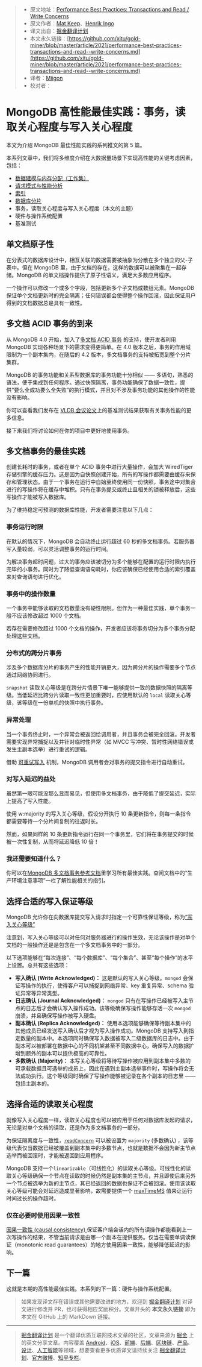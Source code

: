 > * 原文地址：[Performance Best Practices: Transactions and Read / Write Concerns](https://www.mongodb.com/blog/post/performance-best-practices-transactions-and-read--write-concerns)
> * 原文作者：[Mat Keep](https://www.mongodb.com/blog/search/Mat%20Keep)、[Henrik Ingo](https://www.mongodb.com/blog/search/Henrik%20Ingo)
> * 译文出自：[掘金翻译计划](https://github.com/xitu/gold-miner)
> * 本文永久链接：[https://github.com/xitu/gold-miner/blob/master/article/2021/performance-best-practices-transactions-and-read--write-concerns.md](https://github.com/xitu/gold-miner/blob/master/article/2021/performance-best-practices-transactions-and-read--write-concerns.md)
> * 译者：[Miigon](https://github.com/Miigon)
> * 校对者：

# MongoDB 高性能最佳实践：事务，读取关心程度与写入关心程度

本文为介绍 MongoDB 最佳性能实践的系列推文的第 5 篇。

本系列文章中，我们将多维度介绍在大数据量场景下实现高性能的关键考虑因素，包括：

* [数据建模与内存分配（工作集）](https://www.mongodb.com/blog/post/performance-best-practices-mongodb-data-modeling-and-memory-sizing)
* [请求模式与性能分析](https://www.mongodb.com/blog/post/performance-best-practices-query-patterns-and-profiling)
* [索引](https://www.mongodb.com/blog/post/performance-best-practices-indexing)
* [数据库分片](https://www.mongodb.com/blog/post/performance-best-practices-sharding)
* 事务，读取关心程度与写入关心程度（本文的主题）
* 硬件与操作系统配置
* 基准测试

## 单文档原子性

在分表式的数据库设计中，相互关联的数据需要被抽象为分散在多个独立的父-子表中。但在 MongoDB 里，由于文档的存在，这样的数据可以被聚集在一起存储。MongoDB 的单文档操作提供了原子性语义，满足大多数应用程序。

一个操作可以修改一个或多个字段，包括更新多个子文档或数组元素。MongoDB 保证单个文档更新时的完全隔离；任何错误都会使得整个操作回滚，因此保证用户得到的文档数据总是具有一致性。

## 多文档 ACID 事务的到来

从 MongoDB 4.0 开始，加入了[多文档 ACID 事务](https://www.mongodb.com/transactions) 的支持，使开发者利用 MongoDB 实现各种场景下的需求变得更简单。在 4.0 版本之后，事务的作用域限制为一个副本集内，在随后的 4.2 版本，多文档事务的支持被拓宽到整个分片集群。

MongoDB 的事务功能和关系型数据库的事务功能十分相似 —— 多语句，熟悉的语法，便于集成到任何程序。通过快照隔离，事务功能确保了数据一致性，提供“要么全成功要么全失败”的执行模式，并且对不涉及事务功能的其他操作的性能没有影响。

你可以查看我们发布在 [VLDB 会议论文](https://webassets.mongodb.com/MongoDB_TPCC_VLDB.pdf)上的基准测试结果获取有关事务性能的更多信息。

接下来我们将讨论如何在你的项目中更好地使用事务。

## 多文档事务的最佳实践

创建长耗时的事务，或者在单个 ACID 事务中进行大量操作，会加大 WiredTiger 存储引擎的缓存压力。这是因为自快照创建开始，所有的写操作都需要由缓存来保存和管理状态。由于一个事务在运行中自始至终使用同一份快照，事务途中对集合进行的写操作将在缓存中堆积。只有在事务提交或终止且相关的锁被释放后，这些写操作才能被写入数据库。

为了维持稳定可预测的数据库性能，开发者需要注意以下几点：

### 事务运行时限

在默认的情况下，MongoDB 会自动终止运行超过 60 秒的多文档事务。若服务器写入量较弱，可以灵活调整事务的运行时间。

为解决事务超时问题，过大的事务应该被切分为多个能够在配置的运行时限内执行完毕的小事务。同时为了降低查询语句耗时，你应该确保已经使用合适的索引覆盖来对查询语句进行优化。

### 事务中的操作数量

一个事务中能够读取的文档数量没有硬性限制。但作为一种最佳实践，单个事务一般不应该修改超过 1000 个文档。

若存在需要修改超过 1000 个文档的操作，开发者应该将事务切分为多个事务分配处理这些文档。

### 分布式的跨分片事务

涉及多个数据库分片的事务产生的性能开销更大，因为跨分片的操作需要多个节点通过网络协同进行。

`snapshot` 读取关心等级是在跨分片情景下唯一能够提供一致的数据快照的隔离等级。当低延迟比跨分片读取一致性更加重要时，应使用默认的 `local` 读取关心等级，该等级在一份单机的快照中执行事务。

### 异常处理

当一个事务终止时，一个异常会被返回给调用者，并且事务会被完全回滚。开发者需要实现异常捕捉以及并针对临时性异常（如 MVCC 写冲突、暂时性网络错误或发生主副本选举）进行重试的逻辑。

借助 [可重试写入](https://docs.mongodb.com/manual/core/retryable-writes/index.html) 机制，MongoDB 调用者会对事务的提交指令进行自动重试。

### 对写入延迟的益处

虽然第一眼可能没那么显而易见，但使用多文档事务，由于降低了提交延迟，实际上提高了写入性能。

使用 w:majority 的写入关心等级，假设分开执行 10 条更新指令，则每一条指令都需要等待一个分片间复制的往返时长。

然而，如果同样的 10 条更新指令运行在同一个事务里，它们将在事务提交的时候被一次性复制，从而将延迟降低 10 倍！

### 我还需要知道什么？

你可以在[MongoDB 多文档事务参考文档](https://docs.mongodb.com/master/core/transactions/)里学习所有最佳实践。查阅文档中的“生产环境注意事项”一栏了解性能相关的指引。

## 选择合适的写入保证等级

MongoDB 允许你在向数据库提交写入请求时指定一个可靠性保证等级，称为[“写入关心等级”](https://docs.mongodb.com/manual/reference/write-concern/)

注意到，写入关心等级可以对任何对服务器进行的操作生效，无论该操作是对单个文档的一般操作还是是包含在一个多文档事务中的一部分。

以下选项能够在“每次连接”、“每个数据库”、“每个集合”、甚至“每个操作”的水平上设置。总共有这些选项：

* __写入确认 (Write Acknowledged)：__ 这是默认的写入关心等级。`mongod` 会保证写操作的执行，使得客户可以捕捉到网络异常、key 重复异常、schema 验证异常等异常类型。
* __日志确认 (Journal Acknowledged)：__ `mongod` 只有在写操作已经被写入主节点的日志后才会确认写入操作成功。该等级确保写操作能够存活一次 `mongod` 崩溃，并且确保写操作被写入硬盘。
* __副本确认 (Replica Acknowledged)：__ 使用本选项能够确保等待副本集中的其他成员已经发送写入确认后才视为写入操作成功。MongoDB 支持写入到指定数量的副本中。本选项同时确保写入数据被写入二级数据库的日志中。由于副本可以被部署在数据中心的不同机架甚至不同数据中心，确保写入的数据扩增到额外的副本可以提供极高的可靠性。
* __多数确认 (Majority)：__ 本写关心等级将等待写操作被应用到副本集中多数的可承载数据且可选举的成员上，因此在遇到主副本选举事件时，写操作将会无法成功执行。这个等级同时确保了写操作能够被记录在各个副本的日志里 —— 包括主副本的。

## 选择合适的读取关心程度

就像写入关心程度一样，读取关心程度也可以被应用于任何对数据库发起的请求，无论是对单个文档的读取，还是作为多文档事务的一部分。

为保证隔离度与一致性，[`readConcern`](https://docs.mongodb.com/manual/reference/readConcern/) 可以被设置为 `majority` (多数确认) ，该等级代表仅当数据已经被覆盖到副本集中的多数节点，也就是数据不会因为新主节点选举而被回滚时，才能被返回到应用程序。

MongoDB 支持一个`linearizable`（可线性化）的读取关心等级。可线性化的读取关心等级确保一个节点在读取的时候仍然是副本集的主节点，并且即使后来另外一个节点被选举为新的主节点，其已经返回的数据也保证不会被回滚。使用该读取关心等级可能会对延迟造成显著影响，故需要提供一个 [maxTimeMS](https://docs.mongodb.com/manual/reference/method/cursor.maxTimeMS/) 值来让运行时间过长的操作超时。

### 仅在必要时使用因果一致性

[因果一致性 (causal consistency) ](https://docs.mongodb.com/manual/core/read-isolation-consistency-recency/#causal-consistency)保证客户端会话内的所有读操作都能看到上一次写操作的结果，不管当前请求是由哪一个副本在提供服务。仅当在需要单调读保证（monotonic read guarantees）的地方使用因果一致性，能够降低延迟的影响。

## 下一篇

这就是本期的高性能最佳实践。本系列的下一篇：硬件与操作系统配置。

> 如果发现译文存在错误或其他需要改进的地方，欢迎到 [掘金翻译计划](https://github.com/xitu/gold-miner) 对译文进行修改并 PR，也可获得相应奖励积分。文章开头的 **本文永久链接** 即为本文在 GitHub 上的 MarkDown 链接。

---

> [掘金翻译计划](https://github.com/xitu/gold-miner) 是一个翻译优质互联网技术文章的社区，文章来源为 [掘金](https://juejin.im) 上的英文分享文章。内容覆盖 [Android](https://github.com/xitu/gold-miner#android)、[iOS](https://github.com/xitu/gold-miner#ios)、[前端](https://github.com/xitu/gold-miner#前端)、[后端](https://github.com/xitu/gold-miner#后端)、[区块链](https://github.com/xitu/gold-miner#区块链)、[产品](https://github.com/xitu/gold-miner#产品)、[设计](https://github.com/xitu/gold-miner#设计)、[人工智能](https://github.com/xitu/gold-miner#人工智能)等领域，想要查看更多优质译文请持续关注 [掘金翻译计划](https://github.com/xitu/gold-miner)、[官方微博](http://weibo.com/juejinfanyi)、[知乎专栏](https://zhuanlan.zhihu.com/juejinfanyi)。

